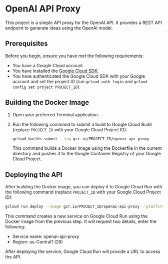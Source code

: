 # OpenAI API Proxy  

This project is a simple API proxy for the OpenAI API. It provides a REST API endpoint to generate ideas using the OpenAI model.

## Prerequisites  

Before you begin, ensure you have met the following requirements:

- You have a Google Cloud account.
- You have installed the [Google Cloud SDK](https://cloud.google.com/sdk/docs/install).
- You have authenticated the Google Cloud SDK with your Google account and set the project ID (run `gcloud auth login` and `gcloud config set project PROJECT_ID`).  

## Building the Docker Image  

1. Open your preferred Terminal application.
2. Run the following command to submit a build to Google Cloud Build (replace `PROJECT_ID` with your Google Cloud Project ID):

    ```bash
    gcloud builds submit --tag gcr.io/PROJECT_ID/openai-api-proxy
    ```

    This command builds a Docker image using the Dockerfile in the current directory and pushes it to the Google Container Registry of your Google Cloud Project.  

## Deploying the API  

After building the Docker image, you can deploy it to Google Cloud Run with the following command (replace `PROJECT_ID` with your Google Cloud Project ID):

```bash
gcloud run deploy --image gcr.io/PROJECT_ID/openai-api-proxy --platform managed
```

This command creates a new service on Google Cloud Run using the Docker image from the previous step. 
It will request two details, enter the following:
- Service name: openai-api-proxy
- Region: us-Central1 (29)  

After deploying the service, Google Cloud Run will provide a URL to access the API.
